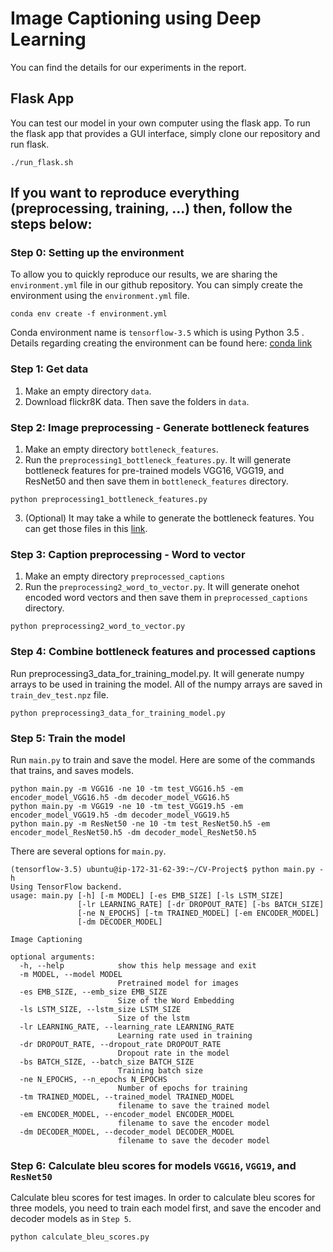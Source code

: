 # Image Captioning using Deep Learning

You can find the details for our experiments in the report.

## Flask App
You can test our model in your own computer using the flask app.
To run the flask app that provides a GUI interface, simply clone our repository and run flask.

```./run_flask.sh```

## If you want to reproduce everything (preprocessing, training, ...) then, follow the steps below:

### Step 0: Setting up the environment

To allow you to quickly reproduce our results, we are sharing the `environment.yml` file in our github repository. You can simply create the environment using the `environment.yml` file.

```
conda env create -f environment.yml
```

Conda environment name is `tensorflow-3.5` which is using Python 3.5 . Details regarding creating the environment can be found here: [conda link](https://conda.io/docs/user-guide/tasks/manage-environments.html#create-env-from-file)

### Step 1: Get data

1. Make an empty directory `data`.
2. Download flickr8K data. Then save the folders in `data`.

### Step 2: Image preprocessing - Generate bottleneck features

1. Make an empty directory `bottleneck_features`.
2. Run the `preprocessing1_bottleneck_features.py`. It will generate bottleneck features for pre-trained models VGG16, VGG19, and ResNet50 and then save them in `bottleneck_features` directory.

```
python preprocessing1_bottleneck_features.py
```

3. (Optional) It may take a while to generate the bottleneck features. You can get those files in this [link](https://drive.google.com/open?id=1blr5_-9c4x6G5QNgkhLNfNCUVegYQASq).

### Step 3: Caption preprocessing - Word to vector

1. Make an empty directory `preprocessed_captions`
2. Run the `preprocessing2_word_to_vector.py`. It will generate onehot encoded word vectors and then save them in `preprocessed_captions` directory.

```
python preprocessing2_word_to_vector.py
```

### Step 4: Combine bottleneck features and processed captions

Run preprocessing3_data_for_training_model.py. It will generate numpy arrays to be used in training the model. All of the numpy arrays are saved in `train_dev_test.npz` file.

```
python preprocessing3_data_for_training_model.py
```

### Step 5: Train the model 

Run `main.py` to train and save the model. Here are some of the commands that trains, and saves models. 

```
python main.py -m VGG16 -ne 10 -tm test_VGG16.h5 -em encoder_model_VGG16.h5 -dm decoder_model_VGG16.h5
python main.py -m VGG19 -ne 10 -tm test_VGG19.h5 -em encoder_model_VGG19.h5 -dm decoder_model_VGG19.h5
python main.py -m ResNet50 -ne 10 -tm test_ResNet50.h5 -em encoder_model_ResNet50.h5 -dm decoder_model_ResNet50.h5
```

There are several options for `main.py`.

```
(tensorflow-3.5) ubuntu@ip-172-31-62-39:~/CV-Project$ python main.py -h
Using TensorFlow backend.
usage: main.py [-h] [-m MODEL] [-es EMB_SIZE] [-ls LSTM_SIZE]
               [-lr LEARNING_RATE] [-dr DROPOUT_RATE] [-bs BATCH_SIZE]
               [-ne N_EPOCHS] [-tm TRAINED_MODEL] [-em ENCODER_MODEL]
               [-dm DECODER_MODEL]

Image Captioning

optional arguments:
  -h, --help            show this help message and exit
  -m MODEL, --model MODEL
                        Pretrained model for images
  -es EMB_SIZE, --emb_size EMB_SIZE
                        Size of the Word Embedding
  -ls LSTM_SIZE, --lstm_size LSTM_SIZE
                        Size of the lstm
  -lr LEARNING_RATE, --learning_rate LEARNING_RATE
                        Learning rate used in training
  -dr DROPOUT_RATE, --dropout_rate DROPOUT_RATE
                        Dropout rate in the model
  -bs BATCH_SIZE, --batch_size BATCH_SIZE
                        Training batch size
  -ne N_EPOCHS, --n_epochs N_EPOCHS
                        Number of epochs for training
  -tm TRAINED_MODEL, --trained_model TRAINED_MODEL
                        filename to save the trained model
  -em ENCODER_MODEL, --encoder_model ENCODER_MODEL
                        filename to save the encoder model
  -dm DECODER_MODEL, --decoder_model DECODER_MODEL
                        filename to save the decoder model
```


### Step 6: Calculate bleu scores for models `VGG16`, `VGG19`, and `ResNet50`

Calculate bleu scores for test images. In order to calculate bleu scores for three models, you need to train each model first, and save the encoder and decoder models as in `Step 5`. 

```
python calculate_bleu_scores.py
```

